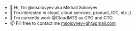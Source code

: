 - 👋 Hi, I’m @msolovyev aka Mikhail Solovyev
- 👀 I’m interested in cloud, cloud servives, product, IOT, etc ;)
- 🌱 I’m currently work @CloudMTS as CPO and CTO
- 📫 Fill free to contact me msolovyev+gh@gmail.com

<!---
msolovyev/msolovyev is a ✨ special ✨ repository because its `README.md` (this file) appears on your GitHub profile.
You can click the Preview link to take a look at your changes.
--->
